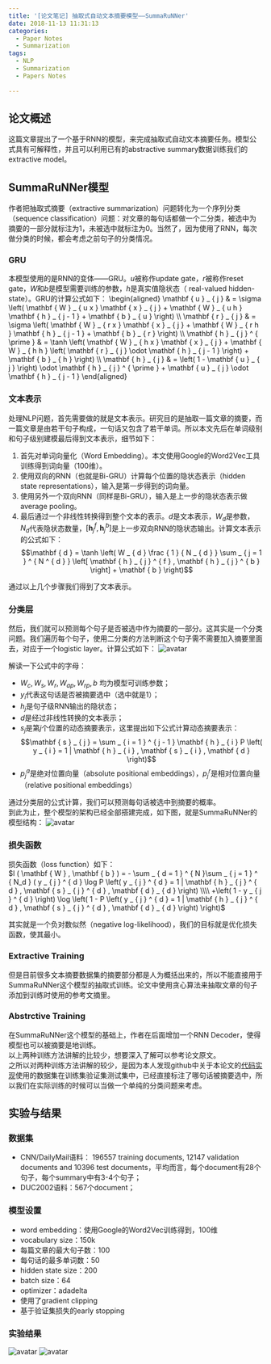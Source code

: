 ```yaml
---
title: '[论文笔记] 抽取式自动文本摘要模型——SummaRuNNer'
date: 2018-11-13 11:31:13
categories: 
  - Paper Notes
  - Summarization
tags:
  - NLP
  - Summarization
  - Papers Notes
 
---
```


## 论文概述 ##
这篇文章提出了一个基于RNN的模型，来完成抽取式自动文本摘要任务。模型公式具有可解释性，并且可以利用已有的abstractive summary数据训练我们的extractive model。

<!-- more --> 
  

## SummaRuNNer模型 ##
作者把抽取式摘要（extractive summarization）问题转化为一个序列分类（sequence classification）问题：对文章的每句话都做一个二分类，被选中为摘要的一部分就标注为1，未被选中就标注为0。当然了，因为使用了RNN，每次做分类的时候，都会考虑之前句子的分类情况。 
### GRU ###
本模型使用的是RNN的变体——GRU。$u$被称作update gate，$r$被称作reset gate，$W$和$b$是模型需要训练的参数，$h$是真实值隐状态（ real-valued hidden-state）。GRU的计算公式如下：
\begin{aligned} \mathbf { u } _ { j } & = \sigma \left( \mathbf { W } _ { u x } \mathbf { x } _ { j } + \mathbf { W } _ { u h } \mathbf { h } _ { j - 1 } + \mathbf { b } _ { u } \right) \\\\ \mathbf { r } _ { j } & = \sigma \left( \mathbf { W } _ { r x } \mathbf { x } _ { j } + \mathbf { W } _ { r h } \mathbf { h } _ { j - 1 } + \mathbf { b } _ { r } \right) \\\\ \mathbf { h } _ { j } ^ { \prime } & = \tanh \left( \mathbf { W } _ { h x } \mathbf { x } _ { j } + \mathbf { W } _ { h h } \left( \mathbf { r } _ { j } \odot \mathbf { h } _ { j - 1 } \right) + \mathbf { b } _ { h } \right) \\\\ \mathbf { h } _ { j } & = \left( 1 - \mathbf { u } _ { j } \right) \odot \mathbf { h } _ { j } ^ { \prime } + \mathbf { u } _ { j } \odot \mathbf { h } _ { j - 1 } \end{aligned}

### 文本表示 ###

处理NLP问题，首先需要做的就是文本表示。研究目的是抽取一篇文章的摘要，而一篇文章是由若干句子构成，一句话又包含了若干单词。所以本文先后在单词级别和句子级别建模最后得到文本表示，细节如下：

 1. 首先对单词向量化（Word Embedding）。本文使用Google的Word2Vec工具训练得到词向量（100维）。
 2. 使用双向的RNN（也就是Bi-GRU）计算每个位置的隐状态表示（hidden state representations），输入是第一步得到的词向量。  
 3. 使用另外一个双向RNN（同样是Bi-GRU），输入是上一步的隐状态表示做average pooling。
 4. 最后通过一个非线性转换得到整个文本的表示。$d$是文本表示，$W_d$是参数，$N_d$代表隐状态数量，$\left[ \mathbf { h } _ { j } ^ { f } , \mathbf { h } _ { j } ^ { b } \right]$是上一步双向RNN的隐状态输出。计算文本表示的公式如下：
$$\mathbf { d } = \tanh \left( W _ { d } \frac { 1 } { N _ { d } } \sum _ { j = 1 } ^ { N ^ { d } } \left[ \mathbf { h } _ { j } ^ { f } , \mathbf { h } _ { j } ^ { b } \right] + \mathbf { b } \right)$$  

通过以上几个步骤我们得到了文本表示。  

### 分类层 ###
然后，我们就可以预测每个句子是否被选中作为摘要的一部分。这其实是一个分类问题。我们遍历每个句子，使用二分类的方法判断这个句子需不需要加入摘要里面去，对应于一个logistic layer。计算公式如下：
![avatar](/images/2018-11-14-1.png)

解读一下公式中的字母： 

 - $W_c,W_s,W_r,W_{ap},W_{rp},b$ 均为模型可训练参数；  
 - $y_i$代表这句话是否被摘要选中（选中就是1）；  
 - $h_j$是句子级RNN输出的隐状态；  
 - $d$是经过非线性转换的文本表示；  
 - $s_j$是第$j$个位置的动态摘要表示，这里提出如下公式计算动态摘要表示：  
$$\mathbf { s } _ { j } = \sum _ { i = 1 } ^ { j - 1 } \mathbf { h } _ { i } P \left( y _ { i } = 1 | \mathbf { h } _ { i } , \mathbf { s } _ { i } , \mathbf { d } \right)$$
 - ${ p } _ { j } ^ { a }$是绝对位置向量（absolute positional embeddings），${ p } _ { j } ^ { r }$是相对位置向量（relative positional embeddings）  

通过分类层的公式计算，我们可以预测每句话被选中到摘要的概率。  
到此为止，整个模型的架构已经全部搭建完成，如下图，就是SummaRuNNer的模型结构：
![avatar](/images/2018-11-14-2.png)
### 损失函数 ###
损失函数（loss function）如下：  
$l ( \mathbf { W } , \mathbf { b } ) = - \sum _ { d = 1 } ^ { N }\sum _ { j = 1 } ^ { N_d } ( y _ { j } ^ { d } \log P \left( y _ { j } ^ { d } = 1 | \mathbf { h } _ { j } ^ { d } , \mathbf { s } _ { j } ^ { d } , \mathbf { d } _ { d } \right) \\\\ +\left( 1 - y _ { j } ^ { d } \right) \log \left( 1 - P \left( y _ { j } ^ { d } = 1 | \mathbf { h } _ { j } ^ { d } , \mathbf { s } _ { j } ^ { d } , \mathbf { d } _ { d } \right) \right)$   

其实就是一个负对数似然（negative log-likelihood），我们的目标就是优化损失函数，使其最小。

### Extractive Training ###
但是目前很多文本摘要数据集的摘要部分都是人为概括出来的，所以不能直接用于SummaRuNNer这个模型的抽取式训练。论文中使用贪心算法来抽取文章的句子添加到训练时使用的参考文摘里。
### Abstrctive Training ###
在SummaRuNNer这个模型的基础上，作者在后面增加一个RNN Decoder，使得模型也可以被摘要是地训练。  
以上两种训练方法讲解的比较少，想要深入了解可以参考论文原文。  
之所以对两种训练方法讲解的较少，是因为本人发现github中关于本论文的[代码实现][1]使用的数据集在训练集验证集测试集中，已经直接标注了哪句话被摘要选中，所以我们在实际训练的时候可以当做一个单纯的分类问题来考虑。

## 实验与结果 ##

### 数据集 ###

 - CNN/DailyMail语料： 196557 training documents, 12147 validation documents and 10396 test documents，平均而言，每个document有28个句子，每个summary中有3-4个句子； 
 - DUC2002语料：567个document；

### 模型设置 ###
 - word embedding：使用Google的Word2Vec训练得到，100维
 - vocabulary size：150k
 - 每篇文章的最大句子数：100
 - 每句话的最多单词数：50
 - hidden state size：200
 - batch size：64
 - optimizer：adadelta
 - 使用了gradient clipping
 - 基于验证集损失的early stopping

### 实验结果 ##
![avatar](/images/2018-11-14-3.png)
![avatar](/images/2018-11-14-4.png)


  [1]: https://github.com/hpzhao/SummaRuNNer